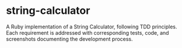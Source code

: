 # string-calculator
A Ruby implementation of a String Calculator, following TDD principles. Each requirement is addressed with corresponding tests, code, and screenshots documenting the development process.

